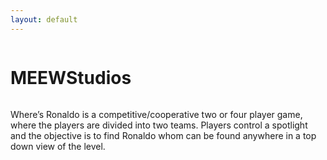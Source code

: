 ```yaml
---
layout: default
---
```

<main style='display: flex; flex-direction: column; justify-content: center;'>
	<h1>MEEWStudios</h1>
	<div class='container'>
		<p>Where’s Ronaldo is a competitive/cooperative two or four player game, where the players are divided into two teams. Players control a spotlight and the objective is to find Ronaldo whom can be found anywhere in a top down view of the level.</p>
	</div>
</main>